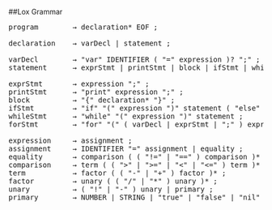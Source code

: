 ##Lox Grammar
<pre>
program        → declaration* EOF ;

declaration    → varDecl | statement ;

varDecl        → "var" IDENTIFIER ( "=" expression )? ";" ;
statement      → exprStmt | printStmt | block | ifStmt | whileStmt | forStmt;

exprStmt       → expression ";" ;
printStmt      → "print" expression ";" ;
block          → "{" declaration* "}" ;
ifStmt         → "if" "(" expression ")" statement ( "else" statement )? ;
whileStmt      → "while" "(" expression ")" statement ;
forStmt        → "for" "(" ( varDecl | exprStmt | ";" ) expression? ";" expression? ")" statement ;

expression     → assignment ;
assignment     → IDENTIFIER "=" assignment | equality ;
equality       → comparison ( ( "!=" | "==" ) comparison )* ;
comparison     → term ( ( ">" | ">=" | "<" | "<=" ) term )* ;
term           → factor ( ( "-" | "+" ) factor )* ;
factor         → unary ( ( "/" | "*" ) unary )* ;
unary          → ( "!" | "-" ) unary | primary ;
primary        → NUMBER | STRING | "true" | "false" | "nil" | "(" expression ")" ;
</pre>